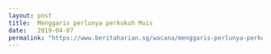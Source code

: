```yaml
---
layout: post
title:  Menggaris perlunya perkukuh Muis
date:   2019-04-07
permalink: "https://www.beritaharian.sg/wacana/menggaris-perlunya-perkukuh-muis"
---
```

